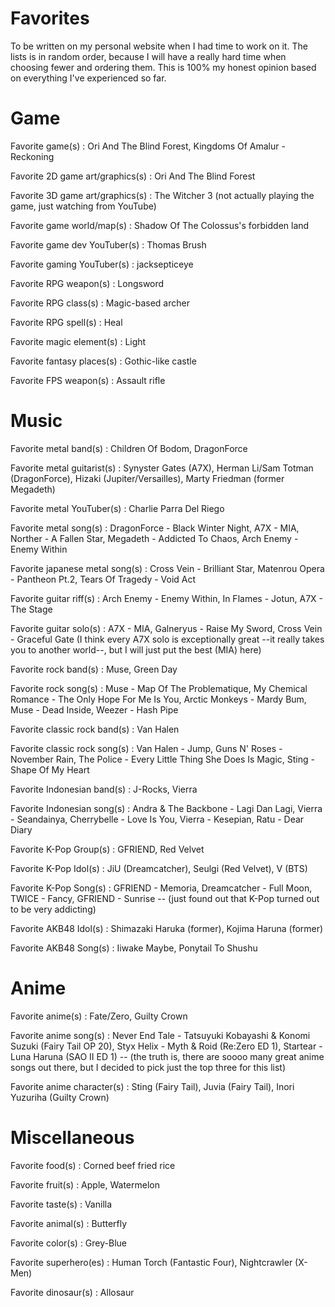 # Favorites
To be written on my personal website when I had time to work on it. The lists is in random order, because I will have a really hard time when choosing fewer and ordering them. This is 100% my honest opinion based on everything I've experienced so far.

# Game
Favorite game(s) : Ori And The Blind Forest, Kingdoms Of Amalur - Reckoning

Favorite 2D game art/graphics(s) : Ori And The Blind Forest

Favorite 3D game art/graphics(s) : The Witcher 3 (not actually playing the game, just watching from YouTube)

Favorite game world/map(s) : Shadow Of The Colossus's forbidden land

Favorite game dev YouTuber(s) : Thomas Brush

Favorite gaming YouTuber(s) : jacksepticeye

Favorite RPG weapon(s) : Longsword

Favorite RPG class(s) : Magic-based archer

Favorite RPG spell(s) : Heal

Favorite magic element(s) : Light

Favorite fantasy places(s) : Gothic-like castle

Favorite FPS weapon(s) : Assault rifle

# Music
Favorite metal band(s) : Children Of Bodom, DragonForce

Favorite metal guitarist(s) : Synyster Gates (A7X), Herman Li/Sam Totman (DragonForce), Hizaki (Jupiter/Versailles), Marty Friedman (former Megadeth)

Favorite metal YouTuber(s) : Charlie Parra Del Riego

Favorite metal song(s) : DragonForce - Black Winter Night, A7X - MIA, Norther - A Fallen Star, Megadeth - Addicted To Chaos, Arch Enemy - Enemy Within

Favorite japanese metal song(s) : Cross Vein - Brilliant Star, Matenrou Opera - Pantheon Pt.2, Tears Of Tragedy - Void Act

Favorite guitar riff(s) : Arch Enemy - Enemy Within, In Flames - Jotun, A7X - The Stage

Favorite guitar solo(s) : A7X - MIA, Galneryus - Raise My Sword, Cross Vein - Graceful Gate (I think every A7X solo is exceptionally great --it really takes you to another world--, but I will just put the best (MIA) here)

Favorite rock band(s) : Muse, Green Day

Favorite rock song(s) : Muse - Map Of The Problematique, My Chemical Romance - The Only Hope For Me Is You, Arctic Monkeys - Mardy Bum, Muse - Dead Inside, Weezer - Hash Pipe

Favorite classic rock band(s) : Van Halen

Favorite classic rock song(s) : Van Halen - Jump, Guns N' Roses - November Rain, The Police - Every Little Thing She Does Is Magic, Sting - Shape Of My Heart

Favorite Indonesian band(s) : J-Rocks, Vierra

Favorite Indonesian song(s) : Andra & The Backbone - Lagi Dan Lagi, Vierra - Seandainya, Cherrybelle - Love Is You, Vierra - Kesepian, Ratu - Dear Diary

Favorite K-Pop Group(s) : GFRIEND, Red Velvet

Favorite K-Pop Idol(s) : JiU (Dreamcatcher), Seulgi (Red Velvet), V (BTS)

Favorite K-Pop Song(s) : GFRIEND - Memoria, Dreamcatcher - Full Moon, TWICE - Fancy, GFRIEND - Sunrise -- (just found out that K-Pop turned out to be very addicting)

Favorite AKB48 Idol(s) : Shimazaki Haruka (former), Kojima Haruna (former)

Favorite AKB48 Song(s) : Iiwake Maybe, Ponytail To Shushu

# Anime
Favorite anime(s) : Fate/Zero, Guilty Crown

Favorite anime song(s) : Never End Tale - Tatsuyuki Kobayashi & Konomi Suzuki (Fairy Tail OP 20), Styx Helix - Myth & Roid (Re:Zero ED 1), Startear - Luna Haruna (SAO II ED 1) -- (the truth is, there are soooo many great anime songs out there, but I decided to pick just the top three for this list)

Favorite anime character(s) : Sting (Fairy Tail), Juvia (Fairy Tail), Inori Yuzuriha (Guilty Crown)

# Miscellaneous
Favorite food(s) : Corned beef fried rice

Favorite fruit(s) : Apple, Watermelon

Favorite taste(s) : Vanilla

Favorite animal(s) : Butterfly

Favorite color(s) : Grey-Blue

Favorite superhero(es) : Human Torch (Fantastic Four), Nightcrawler (X-Men)

Favorite dinosaur(s) : Allosaur
